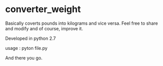 # converter_weight

Basically coverts pounds into kilograms and vice versa. Feel free to share and modify and of course, improve it.

Developed in python 2.7

usage :
pyton file.py

And there you go.
